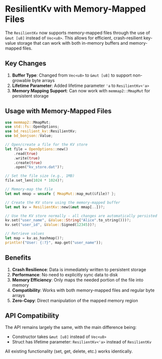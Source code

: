 # ResilientKv with Memory-Mapped Files

The `ResilientKv` now supports memory-mapped files through the use of `&mut [u8]` instead of `Vec<u8>`. This allows for efficient, crash-resilient key-value storage that can work with both in-memory buffers and memory-mapped files.

## Key Changes

1. **Buffer Type**: Changed from `Vec<u8>` to `&mut [u8]` to support non-growable byte arrays
2. **Lifetime Parameter**: Added lifetime parameter `'a` to `ResilientKv<'a>`
3. **Memory Mapping Support**: Can now work with `memmap2::MmapMut` for persistent storage

## Usage with Memory-Mapped Files

```rust
use memmap2::MmapMut;
use std::fs::OpenOptions;
use bd_resilient_kv::ResilientKv;
use bd_bonjson::Value;

// Open/create a file for the KV store
let file = OpenOptions::new()
    .read(true)
    .write(true)
    .create(true)
    .open("kv_store.dat")?;

// Set the file size (e.g., 1MB)
file.set_len(1024 * 1024)?;

// Memory-map the file
let mut mmap = unsafe { MmapMut::map_mut(&file)? };

// Create the KV store using the memory-mapped buffer
let mut kv = ResilientKv::new(&mut mmap[..])?;

// Use the KV store normally - all changes are automatically persisted
kv.set("user_name", &Value::String("Alice".to_string()))?;
kv.set("user_id", &Value::Signed(12345))?;

// Retrieve values
let map = kv.as_hashmap()?;
println!("User: {:?}", map.get("user_name"));
```

## Benefits

1. **Crash Resilience**: Data is immediately written to persistent storage
2. **Performance**: No need to explicitly sync data to disk
3. **Memory Efficiency**: Only maps the needed portion of the file into memory
4. **Compatibility**: Works with both memory-mapped files and regular byte arrays
5. **Zero-Copy**: Direct manipulation of the mapped memory region

## API Compatibility

The API remains largely the same, with the main difference being:
- Constructor takes `&mut [u8]` instead of `Vec<u8>`
- Struct has lifetime parameter: `ResilientKv<'a>` instead of `ResilientKv`

All existing functionality (set, get, delete, etc.) works identically.
